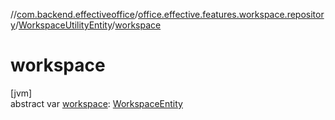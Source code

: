 //[com.backend.effectiveoffice](../../../index.md)/[office.effective.features.workspace.repository](../index.md)/[WorkspaceUtilityEntity](index.md)/[workspace](workspace.md)

# workspace

[jvm]\
abstract var [workspace](workspace.md): [WorkspaceEntity](../-workspace-entity/index.md)
